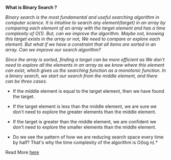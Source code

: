   **What is Binary Search ?**
                  
*Binary search is the most fundamental and useful searching algorithm in computer science.
It is intuitive to search any element(target) in an array by comparing each element of an array with the target element and has a time complexity of O(1).
But, can we improve the algorithm. Maybe not, knowing this target exists in the array or not, We need to compare or explore each element.
But what if we have a constraint that all items are sorted in an array. Can we improve our search algorithm?*


*Since the array is sorted, finding a target can be more efficient as We don't need to explore all the elements in an array as we know where this element can exist, which gives us the searching function as a monotonic function. In a binary search, we start our search from the middle element, and there can be three cases.* 

* If the middle element is equal to the target element, then we have found the target.

* If the target element is less than the middle element, we are sure we don't need to explore the greater elements than the middle element.

* If the target is greater than the middle element, we are confident we don't need to explore the smaller elements than the middle element.

* Do we see the pattern of how we are reducing search space every time by half? That's why the time complexity of the algorithm is O(log n).*

Read More [here](https://abhilasha4042.wixsite.com/mysite/post/binary-search)
